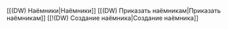[[(DW) Наёмники|Наёмники]]
[[(DW) Приказать наёмникам|Приказать наёмникам]]
[[!(DW) Создание наёмника|Создание наёмника]]